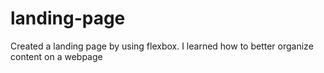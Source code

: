 # landing-page
Created a landing page by using flexbox. 
I learned how to better organize content on a webpage 
